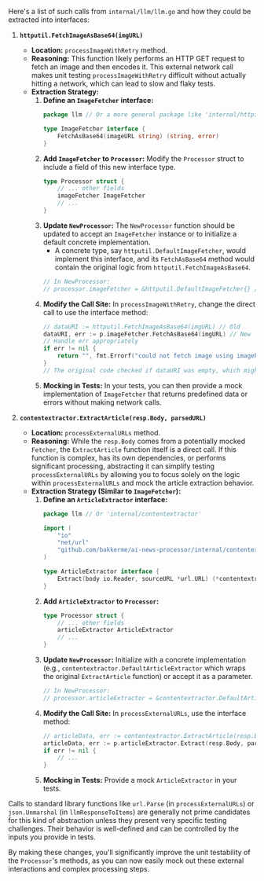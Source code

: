 Here's a list of such calls from `internal/llm/llm.go` and how they could be extracted into interfaces:

1.  **`httputil.FetchImageAsBase64(imgURL)`**
    *   **Location:** `processImageWithRetry` method.
    *   **Reasoning:** This function likely performs an HTTP GET request to fetch an image and then encodes it. This external network call makes unit testing `processImageWithRetry` difficult without actually hitting a network, which can lead to slow and flaky tests.
    *   **Extraction Strategy:**
        1.  **Define an `ImageFetcher` interface:**
            ```go
            package llm // Or a more general package like 'internal/httpio'

            type ImageFetcher interface {
                FetchAsBase64(imageURL string) (string, error)
            }
            ```
        2.  **Add `ImageFetcher` to `Processor`:**
            Modify the `Processor` struct to include a field of this new interface type.
            ```go
            type Processor struct {
                // ... other fields
                imageFetcher ImageFetcher
                // ...
            }
            ```
        3.  **Update `NewProcessor`:**
            The `NewProcessor` function should be updated to accept an `ImageFetcher` instance or to initialize a default concrete implementation.
            *   A concrete type, say `httputil.DefaultImageFetcher`, would implement this interface, and its `FetchAsBase64` method would contain the original logic from `httputil.FetchImageAsBase64`.
            ```go
            // In NewProcessor:
            // processor.imageFetcher = &httputil.DefaultImageFetcher{} // or accept as parameter
            ```
        4.  **Modify the Call Site:**
            In `processImageWithRetry`, change the direct call to use the interface method:
            ```go
            // dataURI := httputil.FetchImageAsBase64(imgURL) // Old
            dataURI, err := p.imageFetcher.FetchAsBase64(imgURL) // New
            // Handle err appropriately
            if err != nil {
                return "", fmt.Errorf("could not fetch image using imageFetcher from URL %s: %w", imgURL, err)
            }
            // The original code checked if dataURI was empty, which might now be signified by an error.
            ```
        5.  **Mocking in Tests:** In your tests, you can then provide a mock implementation of `ImageFetcher` that returns predefined data or errors without making network calls.

2.  **`contentextractor.ExtractArticle(resp.Body, parsedURL)`**
    *   **Location:** `processExternalURLs` method.
    *   **Reasoning:** While the `resp.Body` comes from a potentially mocked `Fetcher`, the `ExtractArticle` function itself is a direct call. If this function is complex, has its own dependencies, or performs significant processing, abstracting it can simplify testing `processExternalURLs` by allowing you to focus solely on the logic within `processExternalURLs` and mock the article extraction behavior.
    *   **Extraction Strategy (Similar to `ImageFetcher`):**
        1.  **Define an `ArticleExtractor` interface:**
            ```go
            package llm // Or 'internal/contentextractor'

            import (
                "io"
                "net/url"
                "github.com/bakkerme/ai-news-processor/internal/contentextractor" // For ArticleData type
            )

            type ArticleExtractor interface {
                Extract(body io.Reader, sourceURL *url.URL) (*contentextractor.ArticleData, error)
            }
            ```
        2.  **Add `ArticleExtractor` to `Processor`:**
            ```go
            type Processor struct {
                // ... other fields
                articleExtractor ArticleExtractor
                // ...
            }
            ```
        3.  **Update `NewProcessor`:**
            Initialize with a concrete implementation (e.g., `contentextractor.DefaultArticleExtractor` which wraps the original `ExtractArticle` function) or accept it as a parameter.
            ```go
            // In NewProcessor:
            // processor.articleExtractor = &contentextractor.DefaultArticleExtractor{} // or accept as parameter
            ```
        4.  **Modify the Call Site:**
            In `processExternalURLs`, use the interface method:
            ```go
            // articleData, err := contentextractor.ExtractArticle(resp.Body, parsedURL) // Old
            articleData, err := p.articleExtractor.Extract(resp.Body, parsedURL) // New
            if err != nil {
                // ...
            }
            ```
        5.  **Mocking in Tests:** Provide a mock `ArticleExtractor` in your tests.

Calls to standard library functions like `url.Parse` (in `processExternalURLs`) or `json.Unmarshal` (in `llmResponseToItems`) are generally not prime candidates for this kind of abstraction unless they present very specific testing challenges. Their behavior is well-defined and can be controlled by the inputs you provide in tests.

By making these changes, you'll significantly improve the unit testability of the `Processor`'s methods, as you can now easily mock out these external interactions and complex processing steps.